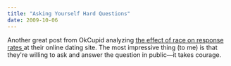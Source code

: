 ```yaml
---
title: "Asking Yourself Hard Questions"
date: 2009-10-06
---
```

Another great post from OkCupid analyzing <a href="http://blog.okcupid.com/index.php/2009/10/05/your-race-affects-whether-people-write-you-back/">the effect of race on response rates </a>at their online dating site. The most impressive thing (to me) is that they're willing to ask and answer the question in public—it takes courage.
